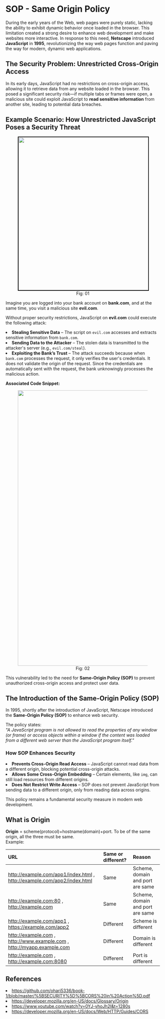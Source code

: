 # SOP \- Same Origin Policy

During the early years of the Web, web pages were purely static, lacking the ability to exhibit dynamic behavior once loaded in the browser. This limitation created a strong desire to enhance web development and make websites more interactive. In response to this need, **Netscape** introduced **JavaScript** in **1995**, revolutionizing the way web pages function and paving the way for modern, dynamic web applications.  

## **The Security Problem: Unrestricted Cross-Origin Access**

In its early days, JavaScript had no restrictions on cross-origin access, allowing it to retrieve data from any website loaded in the browser. This posed a significant security risk—if multiple tabs or frames were open, a malicious site could exploit JavaScript to **read sensitive information** from another site, leading to potential data breaches.

## Example Scenario: How Unrestricted JavaScript Poses a Security Threat

<figure>
	<div align="center">
	<img src="/data/CORS/assets/img.png" height="500" width="500" style="border: 2px solid black;"></div>
	<figcaption style="text-align: center">Fig: 01</figcaption>  
</figure>


Imagine you are logged into your bank account on **bank.com**, and at the same time, you visit a malicious site **evil.com**.

Without proper security restrictions, JavaScript on **evil.com** could execute the following attack:

<li> <b>Stealing Sensitive Data</b> – The script on <code>evil.com</code> accesses and extracts sensitive information from <code>bank.com</code>.</li>

<li><b>Sending Data to the Attacker</b> – The stolen data is transmitted to the attacker's server (e.g., <code>evil.com/steal</code>).

<li><b>Exploiting the Bank’s Trust</b> – The attack succeeds because when <code>bank.com</code> processes the request, it only verifies the user's credentials. It does not validate the origin of the request. Since the credentials are automatically sent with the request, the bank unknowingly processes the malicious action. 

**Associated Code Snippet:** 

<figure>
	<div align="center">
	<img src="/data/CORS/assets/image2.png" height="900" width="500" ></div>
	<figcaption style="text-align: center">Fig: 02</figcaption>  
</figure>

This vulnerability led to the need for **Same-Origin Policy (SOP)** to prevent unauthorized cross-origin access and protect user data. 

## The Introduction of the Same-Origin Policy (SOP)

In 1995, shortly after the introduction of JavaScript, Netscape introduced the **Same-Origin Policy (SOP)** to enhance web security. 

The policy states:  
 *"A JavaScript program is not allowed to read the properties of any window (or frame) or access objects within a window if the content was loaded from a different web server than the JavaScript program itself."*  

### **How SOP Enhances Security**

<li><b>Prevents Cross-Origin Read Access</b> – JavaScript cannot read data from a different origin, blocking potential cross-origin attacks.

<li><b>Allows Some Cross-Origin Embedding</b> – Certain elements, like <code>img</code>, can still load resources from different origins.

<li><b>Does Not Restrict Write Access</b> – SOP does not prevent JavaScript from sending data to a different origin, only from reading data across origins.

This policy remains a fundamental security measure in modern web development. 

## What is Origin 
**Origin** \= scheme(protocol)+hostname(domain)+port. To be of the same origin, all the three must be same.   
Example: 

| URL | Same or different? | Reason |
| :---- | :---- | :---- |
| http://example.com/app1/index.html , http://example.com/app2/index.html  | Same  | Scheme, domain and port are same |
| http://example.com:80 , http://example.com  | Same   | Scheme, domain and port are same |
| http://example.com/app1 , https://example.com/app2  | Different  | Scheme is different |
| http://example.com , http://www.example.com , http://myapp.example.com  | Different  | Domain is different |
| http://example.com , http://example.com:8080  | Different  | Port is different  |

						



## References
<li><a href='https://github.com/ohari5336/book-1/blob/master/%5BSECURITY%5D%5BCORS%20in%20Action%5D.pdf'>https://github.com/ohari5336/book-1/blob/master/%5BSECURITY%5D%5BCORS%20in%20Action%5D.pdf</a>
<li><a href='https://developer.mozilla.org/en-US/docs/Glossary/Origin '>https://developer.mozilla.org/en-US/docs/Glossary/Origin</a> 
<li><a href='https://www.youtube.com/watch?v=0YJ-yhoJh2I&t=1280s'>https://www.youtube.com/watch?v=0YJ-yhoJh2I&t=1280s</a>  
<li><a href='https://developer.mozilla.org/en-US/docs/Web/HTTP/Guides/CORS'>https://developer.mozilla.org/en-US/docs/Web/HTTP/Guides/CORS</a>
